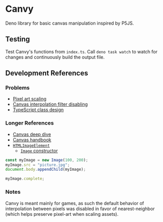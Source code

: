 # Canvy

Deno library for basic canvas manipulation inspired by P5JS.

## Testing

Test Canvy's functions from `index.ts`.
Call `deno task watch` to watch for changes and continuously build the output file.

## Development References

### Problems

- [Pixel art scaling](https://7tonshark.com/posts/pixel-art-canvas-resize/)
- [Canvas interpolation filter disabling](https://stackoverflow.com/questions/7615009/disable-interpolation-when-scaling-a-canvas)
- [TypeScript class design](https://stackoverflow.com/questions/23876782/how-do-i-split-a-typescript-class-into-multiple-files)

### Longer References

- [Canvas deep dive](https://joshondesign.com/p/books/canvasdeepdive/title.html)
- [Canvas handbook](https://bucephalus.org/text/CanvasHandbook/CanvasHandbook.html)
- [`HTMLImageElement`](https://developer.mozilla.org/en-US/docs/Web/API/HTMLImageElement)
  - [`Image` constructor](https://developer.mozilla.org/en-US/docs/Web/API/HTMLImageElement/Image)

```js
const myImage = new Image(100, 200);
myImage.src = "picture.jpg";
document.body.appendChild(myImage);

myImage.complete;
```

### Notes

Canvy is meant mainly for games, as such the default behavior of interpolation between pixels was disabled in favor of nearest-neighbor (which helps preserve pixel-art when scaling assets).
